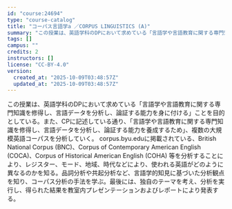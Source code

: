 ```yaml
---
id: "course:24694"
type: "course-catalog"
title: "コーパス言語学a ／CORPUS LINGUISTICS (A)"
summary: "この授業は、英語学科のDPにおいて求めている「言語学や言語教育に関する専門知識を修得し、言語データを分析し、論証する能力を身に付ける」ことを目的としている。また、CPに記述している通り、「言語学や言語教育に関する専門知識を修得し、言語データ…"
tags: []
campus: ""
credits: 2
instructors: []
license: "CC-BY-4.0"
version:
  created_at: "2025-10-09T03:48:57Z"
  updated_at: "2025-10-09T03:48:57Z"
---
```

この授業は、英語学科のDPにおいて求めている「言語学や言語教育に関する専門知識を修得し、言語データを分析し、論証する能力を身に付ける」ことを目的としている。また、CPに記述している通り、「言語学や言語教育に関する専門知識を修得し、言語データを分析し、論証する能力を養成するため」、複数の大規模英語コーパスを分析していく。 corpus.byu.eduに掲載されている、British National Corpus (BNC)、Corpus of Contemporary American English (COCA)、Corpus of Historical American English (COHA) 等を分析することにより、レジスター、モード、地域、時代などにより、使われる英語がどのように異なるのかを知る。品詞分析や共起分析など、言語学的知見に基づいた分析観点を知り、コーパス分析の手法を学ぶ。最後には、独自のテーマを考え、分析を実行し、得られた結果を教室内プレゼンテーションおよびレポートにより発表する。

